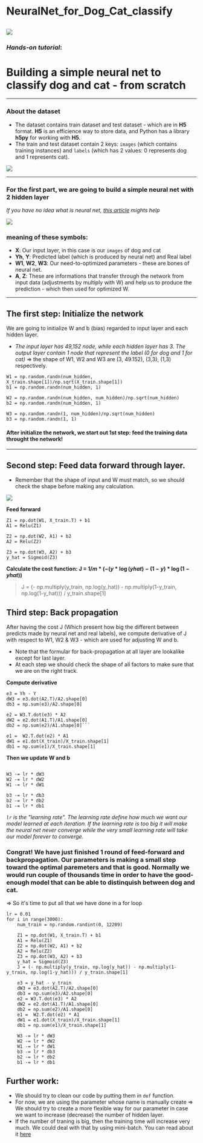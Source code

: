 # NeuralNet_for_Dog_Cat_classify

![](https://www.iese.edu/wp-content/uploads/2018/11/Innovation-IESE_20180606111202.jpg)
----
### _Hands-on tutorial_: 

# Building a simple neural net to classify dog and cat - from scratch
----

### About the dataset

* The dataset contains train dataset and test dataset - which are in __H5__ format. __H5__ is an efficience way to store data, and Python has a library __h5py__ for working with __H5__.
* The train and test dataset contain 2 keys: `images` (which contains training instances) and `labels` (which has 2 values: 0 represents dog and 1 represents cat).

![](https://scontent.fhan2-3.fna.fbcdn.net/v/t1.0-9/68587621_2334797396836942_7118842923717754880_n.jpg?_nc_cat=108&_nc_oc=AQlgOJJ7spaaYN4PQTE-QZBZ4fTKa6k7TIMYqErY-XoLNI313GAsv9oKP77GF_WekcI&_nc_ht=scontent.fhan2-3.fna&oh=e0fdbe54f1709564296a298d99c938c1&oe=5E118AC6)

----

### For the first part, we are going to build a simple neural net with 2 hidden layer
_If you have no idea what is neural net, [this article](https://www.techradar.com/news/what-is-a-neural-network) mights help_

![](https://scontent.fhan2-3.fna.fbcdn.net/v/t1.0-9/68657008_2334797366836945_8297018333513908224_n.jpg?_nc_cat=108&_nc_oc=AQmmlzAvMMimAaYhVmkDNYc0a73Da0cvQWlgbecDTRljZ-KuTbOQLT-qAAuNDztuXjs&_nc_ht=scontent.fhan2-3.fna&oh=0d5faf632840be9cf711d46cafb1e7f5&oe=5E12A59B)

### meaning of these symbols:
* __X__: Our input layer, in this case is our `images` of dog and cat
* __Yh__, __Y__: Predicted label (which is produced by neural net) and Real label
* __W1__, __W2__, __W3__: Our need-to-optimized parameters - these are bones of neural net.
* __A__, __Z__: These are informations that transfer through the network from input data (adjustments by multiply with W) and help us to produce the prediction - which then used for optimized W.
----

## The first step: Initialize the network
We are going to initialize W and b (bias) regarded to input layer and each hidden layer.
* _The input layer has 49,152 node, while each hidden layer has 3. The output layer contain 1 node that represent the label (0 for dog and 1 for cat)_ => the shape of W1, W2 and W3 are (3, 49.152), (3,3), (1,3) respectively.

```
W1 = np.random.randn(num_hidden, X_train.shape[1])/np.sqrt(X_train.shape[1])
b1 = np.random.randn(num_hidden, 1)

W2 = np.random.randn(num_hidden, num_hidden)/np.sqrt(num_hidden)
b2 = np.random.randn(num_hidden, 1)

W3 = np.random.randn(1, num_hidden)/np.sqrt(num_hidden)
b3 = np.random.randn(1, 1)
```

#### After initialize the network, we start out 1st step: feed the training data throught the network! 
----

## Second step: Feed data forward through layer.

* Remember that the shape of input and W must match, so we should check the shape before making any calculation.

![](https://scontent.fsgn2-2.fna.fbcdn.net/v/t1.0-9/68755490_2334797376836944_5889943932975972352_o.jpg?_nc_cat=102&_nc_oc=AQmdumJRVIeyxUm1_iraazG0lIBxV0NTC46QMWCkZKfQU-JYH4l-oQIwmqbxRwCjlNE&_nc_ht=scontent.fsgn2-2.fna&oh=f0154d2f35fa970746ff27ce8a80e7d0&oe=5DC822F5)

__Feed forward__

```
Z1 = np.dot(W1, X_train.T) + b1
A1 = Relu(Z1) 

Z2 = np.dot(W2, A1) + b2
A2 = Relu(Z2)

Z3 = np.dot(W3, A2) + b3
y_hat = Sigmoid(Z3)
```

__Calculate the cost function: J = $1/m*(-(y*\log(yhat) -(1-y)*\log(1-yhat))$__
>J = (- np.multiply(y_train, np.log(y_hat)) - np.multiply(1-y_train, np.log(1-y_hat))) / y_train.shape[1] 

## Third step: Back propagation
After having the cost J (Which present how big the different between predicts made by neural net and real labels), we compute derivative of J with respect to W1, W2 & W3 - which are used for adjusting W and b.
* Note that the formular for back-propagation at all layer are lookalike except for last layer.
* At each step we should check the shape of all factors to make sure that we are on the right track.

__Compute derivative__

```
e3 = Yh - Y
dW3 = e3.dot(A2.T)/A2.shape[0]
db3 = np.sum(e3)/A2.shape[0] 

e2 = W3.T.dot(e3) * A2
dW2 = e2.dot(A1.T)/A1.shape[0]
db2 = np.sum(e2)/A1.shape[0]```

e1 =  W2.T.dot(e2) * A1
dW1 = e1.dot(X_train)/X_train.shape[1]
db1 = np.sum(e1)/X_train.shape[1]
```

__Then we update W and b__

```lr = 0.001

W3 -= lr * dW3
W2 -= lr * dW2
W1 -= lr * dW1

b3 -= lr * db3
b2 -= lr * db2
b1 -= lr * db1
```

_`lr` is the "learning rate". The learning rate define how much we want our model learned at each iteration. If the learning rate is too big it will make the neural net never converge while the very small learning rate will take our model forever to converge._

### Congrat! We have just finished 1 round of feed-forward and backpropagation. Our parameters is making a small step toward the optimal paremeters and that is good. Normally we would run couple of thousands time in order to have the good-enough model that can be able to distinquish between dog and cat.

=> So it's time to put all that we have done in a for loop

```
lr = 0.01
for i in range(3000):
    num_train = np.random.randint(0, 12289)

    Z1 = np.dot(W1, X_train.T) + b1
    A1 = Relu(Z1)
    Z2 = np.dot(W2, A1) + b2
    A2 = Relu(Z2)
    Z3 = np.dot(W3, A2) + b3
    y_hat = Sigmoid(Z3)
    J = (- np.multiply(y_train, np.log(y_hat)) - np.multiply(1-y_train, np.log(1-y_hat))) / y_train.shape[1]

    e3 = y_hat - y_train
    dW3 = e3.dot(A2.T)/A2.shape[0]
    db3 = np.sum(e3)/A2.shape[0]
    e2 = W3.T.dot(e3) * A2
    dW2 = e2.dot(A1.T)/A1.shape[0]
    db2 = np.sum(e2)/A1.shape[0]
    e1 =  W2.T.dot(e2) * A1
    dW1 = e1.dot(X_train)/X_train.shape[1]
    db1 = np.sum(e1)/X_train.shape[1]

    W3 -= lr * dW3
    W2 -= lr * dW2
    W1 -= lr * dW1
    b3 -= lr * db3
    b2 -= lr * db2
    b1 -= lr * db1
```

## Further work:
- We should try to clean our code by putting them in `def` function.
- For now, we are using the parameter whose name is manually create => We should try to create a more flexible way for our parameter in case we want to increase (decrease) the number of hidden layer.
- If the number of traning is big, then the training time will increase very much. We could deal with that by using mini-batch. You can read about it [here](https://machinelearningmastery.com/gentle-introduction-mini-batch-gradient-descent-configure-batch-size/)
